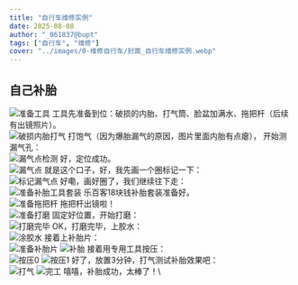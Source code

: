 ```yaml
---
title: "自行车维修实例"  
date: 2025-08-08  
author: "_061837@bupt"
tags: ["自行车", "维修"]  
cover: "../images/0-维修自行车/封面_自行车维修实例.webp"  
---
```

## 自己补胎
![准备工具](../images/0-维修自行车/00-自己补胎/准备工具.webp)
工具先准备到位：破损的内胎、打气筒、脸盆加满水、拖把杆（后续有出镜照片）。\
![破损内胎打气](../images/0-维修自行车/00-自己补胎/破损内胎打气.webp)
打饱气（因为爆胎漏气的原因，图片里面内胎有点瘪）， 开始测漏气孔：\
![漏气点检测](../images/0-维修自行车/00-自己补胎/漏气点检测.webp)
好，定位成功。\
![漏气点](../images/0-维修自行车/00-自己补胎/漏气点.webp)
就是这个口子，好，我先画一个圈标记一下：\
![标记漏气点](../images/0-维修自行车/00-自己补胎/标记漏气点.webp)
好嘞，画好圈了，我们继续往下走：\
![准备补胎工具套装](../images/0-维修自行车/00-自己补胎/准备补胎工具套装.webp)
乐百客18块钱补胎套装准备好。\
![准备拖把杆](../images/0-维修自行车/00-自己补胎/准备拖把杆.webp)
拖把杆出镜啦！\
![准备打磨](../images/0-维修自行车/00-自己补胎/准备打磨.webp)
固定好位置，开始打磨：\
![打磨完毕](../images/0-维修自行车/00-自己补胎/打磨完毕.webp)
OK，打磨完毕，上胶水：\
![涂胶水](../images/0-维修自行车/00-自己补胎/涂胶水.webp)
接着上补胎片：\
![准备补胎片](../images/0-维修自行车/00-自己补胎/准备补胎片.webp)
![补胎](../images/0-维修自行车/00-自己补胎/补胎.webp)
接着用专用工具按压：\
![按压0](../images/0-维修自行车/00-自己补胎/按压0.webp)
![按压1](../images/0-维修自行车/00-自己补胎/按压1.webp)
好了，放置3分钟，打气测试补胎效果吧：\
![打气](../images/0-维修自行车/00-自己补胎/打气.webp)
![完工](../images/0-维修自行车/00-自己补胎/完工.webp)
嘻嘻，补胎成功，太棒了！\